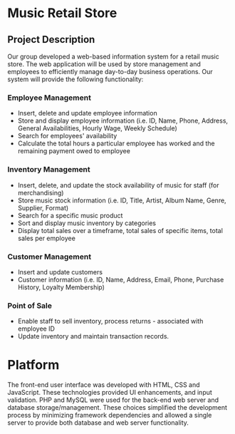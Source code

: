 # Music Retail Store

## Project Description
Our group developed a web-based information system for a retail music store. The web application will be used by store management and employees to efficiently manage day-to-day business operations. Our system will provide the following functionality:

### Employee Management
* Insert, delete and update employee information
* Store and display employee information (i.e. ID, Name, Phone, Address, General Availabilities, Hourly Wage, Weekly Schedule) 
* Search for employees' availability
* Calculate the total hours a particular employee has worked and the remaining payment owed to employee

### Inventory Management
* Insert, delete, and update the stock availability of music for staff (for merchandising)
* Store music stock information (i.e. ID, Title, Artist, Album Name, Genre, Supplier, Format)
* Search for a specific music product
* Sort and display music inventory by categories
* Display total sales over a timeframe, total sales of specific items, total sales per employee

### Customer Management
* Insert and update customers
* Customer information (i.e. ID, Name, Address, Email, Phone, Purchase History, Loyalty Membership)

### Point of Sale
* Enable staff to sell inventory, process returns - associated with employee ID
* Update inventory and maintain transaction records.

# Platform
The front-end user interface was developed with HTML, CSS and JavaScript. These technologies provided UI enhancements, and input validation. PHP and MySQL were used for the back-end web server and database storage/management. These choices simplified the development process by minimizing framework dependencies and allowed a single server to provide both database and web server functionality.
